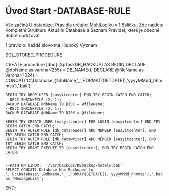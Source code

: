 ﻿# Úvod   Start -DATABASE-RULE  

Vše začíná U databáze. 
Pravidla určující MultiLogiku v 1 Balíčku.
Zde najdete Kompletní Strukturu Aktuální Databáze
a Seznam Pravidel, které je obecně dobré dodržovat

1 pravidlo: Každé slovo má Hluboký Význam

SQL_STORED_PROCEDURE



CREATE procedure [dbo].[SpTaskDB_BACKUP]
AS
BEGIN 
	DECLARE @dbName as varchar(255) = DB_NAME();
	DECLARE @fileName as varchar(1024) = CONCAT('C:\Database\',@dbName,'_',FORMAT(GETDATE(),'yyyyMMdd_hhmmss'),'.bak');

	BEGIN TRY DROP USER [easyitcenter] END TRY BEGIN CATCH END CATCH;
	--DBCC SHRINKFILE (2, 1);
	BACKUP DATABASE @dbName TO DISK = @fileName;
	--DBCC SHRINKFILE (2, 1); 
	BACKUP DATABASE @dbName TO DISK = @fileName;

	BEGIN TRY CREATE USER [easyitcenter] FOR LOGIN [easyitcenter] END TRY BEGIN CATCH END CATCH;
	BEGIN TRY ALTER ROLE [db_datareader] ADD MEMBER [easyitcenter]; END TRY BEGIN CATCH END CATCH;
	BEGIN TRY ALTER ROLE [db_datawriter] ADD MEMBER [easyitcenter]; END TRY BEGIN CATCH END CATCH;
	BEGIN TRY GRANT EXECUTE TO [easyitcenter]; END TRY BEGIN CATCH END CATCH;
	
	
	--PATH ON LINUX:  '/var/backups/DBbackup/hotels.bak'
	SELECT CONCAT('Database Was Backuped to ','C:\Database\',@dbName,'_',FORMAT(GETDATE(),'yyyyMMdd_hhmmss'),'.bak') as 'MessageList';
END;
